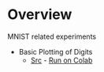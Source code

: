 
# Overview 

MNIST related experiments 
- Basic Plotting of Digits 
  - [Src](basic_plot_20190131_1832_1.py) - [Run on Colab](https://colab.research.google.com/drive/1Y2B7mxYBcpKZgPMpTKiCKuHNqvz4o5u2)

